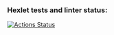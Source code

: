 ### Hexlet tests and linter status:
[![Actions Status](https://github.com/TARRAKAN/devops-for-programmers-project-74/actions/workflows/hexlet-check.yml/badge.svg)](https://github.com/TARRAKAN/devops-for-programmers-project-74/actions)